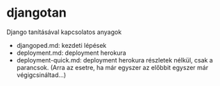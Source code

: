 # djangotan
Django tanításával kapcsolatos anyagok

- djangoped.md: kezdeti lépések
- deployment.md: deployment herokura
- deployment-quick.md: deployment herokura részletek nélkül, csak a parancsok. (Arra az esetre, ha már egyszer az előbbit egyszer már végigcsináltad...)
